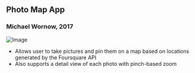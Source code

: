 ## Photo Map App
### Michael Wornow, 2017
![Image](http://imgur.com/a/eBc3O)

- Allows user to take pictures and pin them on a map based on locations generated by the Foursquare API
- Also supports a detail view of each photo with pinch-based zoom

    
